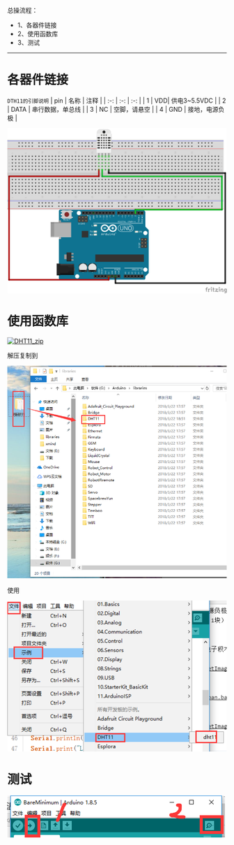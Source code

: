 总操流程：
- 1、各器件链接
- 2、使用函数库
- 3、测试

----------
# 各器件链接
`DTH11的引脚说明`
| pin | 名称 | 注释 |
| :-: | :-: | :-: |
| 1 | VDD| 供电3~5.5VDC |
| 2 | DATA | 串行数据，单总线 |
| 3 | NC | 空脚，请悬空 |
| 4 | GND | 接地，电源负极 |

![](image/16-1.png)
# 使用函数库
[![](https://img.shields.io/badge/DHT11-zip-green.svg "DHT11_zip")](https://pan.baidu.com/s/1Av9xuRDThqzDR68GMk1w8Q)

解压复制到

![](image/16-2.png)

使用

![](image/16-3.png)
# 测试
![](image/14-2.png)